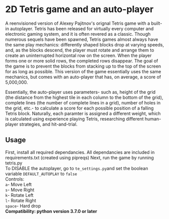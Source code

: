 # 2D Tetris game and an auto-player
A reenvisioned version of Alexey Pajitnov's orignal Tetris game with a built-in autoplayer. 
Tetris has been released for virtually every computer and electronic gaming system, and it is often revered as a classic. Though numerous sequels have been spawned, Tetris games almost always have the same play mechanics: differently shaped blocks drop at varying speeds, and, as the blocks descend, the player must rotate and arrange them to create an uninterrupted horizontal row on the screen. When the player forms one or more solid rows, the completed rows disappear. The goal of the game is to prevent the blocks from stacking up to the top of the screen for as long as possible. This version of the game essentially uses the same mechanics, but comes with an auto-player that has, on average, a score of 5,000,000.

Essentially, the auto-player uses parameters- such as, height of the grid (the distance from the highest tile in each column to the bottom of the grid), complete lines (the number of complete lines in a grid), number of holes in the grid, etc.- to calculate a score for each possible position of a falling Tetris block. Naturally, each paramter is assigned a different weight, which is calculated using experience playing Tetris, researching different human-player strategies, and hit-and-trial.

## Usage ##
First, install all required dependancies. All dependancies are included in requirements.txt (created using pipreqs) Next, run the game by running tetris.py
<br />To DISABLE the autoplayer, go to `te_settings.py`and set the boolean variable `DEFAULT_AUTOPLAY` to `false`
<br />Controls:
<br />`a`- Move Left
<br />`s`- Move Right
<br />`k`- Rotate Left
<br />`l`- Rotate Right
<br />`space`- Hard drop
<br /><strong>Compatibility: python version 3.7.0 or later</strong>
